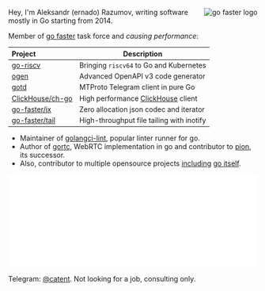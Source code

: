 <a href="https://github.com/go-faster"><img align="right" src="https://raw.githubusercontent.com/go-faster/.github/main/profile/logo_borderless.svg" height="65" alt="go faster logo"></a>

Hey, I'm Aleksandr (ernado) Razumov, writing software mostly in Go 
starting from 2014.

Member of [go faster](https://github.com/go-faster) task force and *causing performance*:

| Project                | Description                                      |
|:-----------------------|--------------------------------------------------|
| [go-riscv][go-riscv]   | Bringing `riscv64` to Go and Kubernetes          |
| [ogen][ogen]           | Advanced OpenAPI v3 code generator               |    
| [gotd][gotd]           | MTProto Telegram client in pure Go               |
| [ClickHouse/ch-go][ch] | High performance [ClickHouse][clickhouse] client |    
| [go-faster/jx][jx]     | Zero allocation json codec and iterator          |    
| [go-faster/tail][tail] | High-throughput file tailing with inotify        |    

[jx]: https://github.com/go-faster/jx "go-faster/jx"
[ch]: https://github.com/ClickHouse/ch-go "ClickHouse/ch-go"
[tail]: https://github.com/go-faster/tail "go-faster/tail"
[ogen]: https://github.com/ogen-go/ogen "ogen-go/ogen"
[gotd]: https://github.com/gotd "gotd"
[go-riscv]: https://github.com/go-riscv "go-riscv"

[clickhouse]: https://clickhouse.com/ "ClickHouse, open-source, high performance columnar OLAP"

* Maintainer of [golangci-lint](https://github.com/golangci/golangci-lint), popular linter runner for go.
* Author of [gortc](http://github.com/gortc/), WebRTC implementation in go and contributor to [pion](https://github.com/pion), its successor.
* Also, contributor to multiple opensource projects [including](https://golang.org/issue/32441) [go itself](https://github.com/golang/go/issues/25009).

<img alt="metrics" src="github-metrics.svg">

Telegram: [@catent](https://t.me/catent). Not looking for a job, consulting only.

